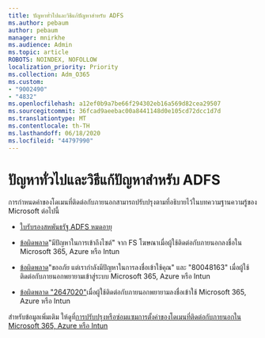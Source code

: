 ```yaml
---
title: ปัญหาทั่วไปและวิธีแก้ปัญหาสําหรับ ADFS
ms.author: pebaum
author: pebaum
manager: mnirkhe
ms.audience: Admin
ms.topic: article
ROBOTS: NOINDEX, NOFOLLOW
localization_priority: Priority
ms.collection: Adm_O365
ms.custom:
- "9002490"
- "4832"
ms.openlocfilehash: a12ef0b9a7be66f294302eb16a569d82cea29507
ms.sourcegitcommit: 36fcad9aeebac00a8441148d0e105cd72dcc1d7d
ms.translationtype: MT
ms.contentlocale: th-TH
ms.lasthandoff: 06/18/2020
ms.locfileid: "44797990"
---
```

# <a name="common-issues-and-resolutions-for-adfs"></a>ปัญหาทั่วไปและวิธีแก้ปัญหาสําหรับ ADFS

การกําหนดค่าของโดเมนที่ติดต่อกับภายนอกสามารถปรับปรุงตามที่อธิบายไว้ในบทความฐานความรู้ของ Microsoft ต่อไปนี้

- [ใบรับรองสหพันธรัฐ ADFS หมดอายุ](adfs-federation-certificate-expiring.md)

- [ข้อผิดพลาด](https://support.microsoft.com/help/2713898)"มีปัญหาในการเข้าถึงไซต์" จาก FS โฆษณาเมื่อผู้ใช้ติดต่อกับภายนอกลงชื่อใน Microsoft 365, Azure หรือ Intun

- [ข้อผิดพลาด](https://support.microsoft.com/help/2535191)"ขออภัย แต่เรากําลังมีปัญหาในการลงชื่อเข้าใช้คุณ" และ "80048163" เมื่อผู้ใช้ติดต่อกับภายนอกพยายามเข้าสู่ระบบ Microsoft 365, Azure หรือ Intun

- [ข้อผิดพลาด "2647020"](https://support.microsoft.com/help/2647020)เมื่อผู้ใช้ติดต่อกับภายนอกพยายามลงชื่อเข้าใช้ Microsoft 365, Azure หรือ Intun

สําหรับข้อมูลเพิ่มเติม ให้ดูที่[การปรับปรุงหรือซ่อมแซมการตั้งค่าของโดเมนที่ติดต่อกับภายนอกใน Microsoft 365, Azure หรือ Intun](https://docs.microsoft.com/office365/troubleshoot/active-directory/update-federated-domain-office-365)
